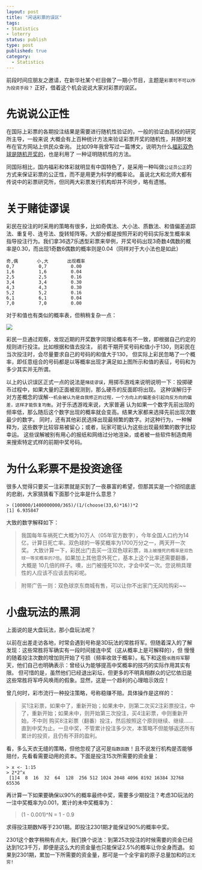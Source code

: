 ```yaml
--- 
layout: post
title: "闲话彩票的误区"
tags: 
- Statistics
- loterry
status: publish
type: post
published: true
category:
  - Statistics
---
```

前段时间应朋友之邀请，在新华社某个栏目做了一期小节目，主题是`彩票可不可以作为投资手段？` 正好，借着这个机会说说大家对彩票的误区。

# 先说说公正性

在国际上彩票的各期投注结果是需要进行随机性验证的，一般的验证由高校的研究所主导，一般来说
大概会有上百种统计方法来验证彩票开奖的随机性，并随时发布在官方网站上供民众查询。
比如09年我曾写过一篇博文，说明为什么[福彩双色球是随机开奖的](http://bjt.name/2009/07/welfare-lottery-justice)，也是利用了
一种证明随机性的方法。


同国际相比，国内福彩和体彩就明显有中国特色了，是采用一种叫做`公证员公正`的方式来保证彩票的公正性，而不是用更为科学的概率论。
虽说北大和北师大都有传说中的彩票研究所，但同两大彩票发行机构却并不同步，略有遗憾。


# 关于赌徒谬误


彩民在投注的时采用的策略有很多，比如奇偶法、大小法、质数法、和值偏差追踪法、重复号、连号法、旋转矩阵等。大部分都是按照开彩的号码实际发生概率来
指导投注行为。我们拿36选7乐透型彩票来举例，开奖号码出现3奇数4偶数的概率是0.30，而出现1奇数6偶数的概率则是0.04（同样对于大小法也是如此）

    奇,偶    	  小,大   	出现概率
    0,7 		0,7 		0.00
    1,6 		1,6 		0.04
    2,5 		2,5 		0.16
    3,4 		3,4 		0.30
    4,3 		4,3 		0.30
    5,2 		5,2 		0.16
    6,1 		6,1 		0.04
    7,0 		7,0 		0.00

对于和值也有类似的概率表，但稍稍复杂一点：

![](http://i.imgur.com/gBO8T.png)

彩民一旦通过观察，发现近期的开奖数字同理论概率有不一致，即根据自己约定的规则进行投注。比如根据和值去投注，
前若干期开奖号码和值小于130，则彩民在当次投注时，会尽量要求自己的号码的和值大于130，
但实际上彩民忽略了一个概率，即任意组合的号码都是以等概率出现才满足如上图所示和值的表征，号码和为多少其实并无所谓。


以上的认识误区正式一点的说法是`赌徒谬误`，用掷币游戏来说明说明一下：投掷硬币过程中，如果大量的正面被观测到，那么硬币的反面即将出现。
这种误解归于对方差概念的误解--`机会被认为是自我修正的过程，一个方向上的偏差会引起向反方向的偏差，这样才能恢复均衡`。对于乐透游戏来说，大家普遍
认为如果一个数字先前出现的频率低，那么随后这个数字出现的概率就会变高。结果大家都来选择先前出现次数最少的数字。
同时，还有其他彩民选择出现最频繁的数字。对这种行为，一种解释为，这些数字比较容易被留心；或者，玩家可能认为这些出现最频繁的数字比较幸运。
这些误解被别有用心的报纸和网络过分地渲染，或者被一些软件制造商用来搜索特定式样的前期中奖号码。


# 为什么彩票不是投资途径

很多人觉得只要买一注彩票就是买到了一夜暴富的希望，但那其实是一个彻彻底底的悲剧，大家猜猜看下面那个比率是什么意思？

    > (100000/1400000000/365)/(1/(choose(33,6)*16))*2
    [1] 6.935847

大致的数字解释如下：
> 我国每年车祸死亡大概为10万人（05年官方数字），今年全国人口约为14亿，计算日死亡率。双色球的一等奖概率为1700万分之一，两天开一次奖。
> 大致计算一下，彩民出门去买一注双色球彩票，`路上被撞死的概率是双色球一等奖概率的7倍`。如果加上其他意外死亡，基本上这个比率还需要翻番，大概是
> 10几倍的样子。噢，出门被撞死10次，才会中奖一次。您说稍具理性的人应该不应该去购彩呢。

> 附带广告一则：双色球京东商城有售，可以让你不出家门无风险购彩~~

# 小盘玩法的黑洞

上面说的是大盘玩法，那小盘玩法呢？

以前在出差走访各地，时常会遇到号称是3D玩法的常胜将军。但随着深入的了解发现：这些常胜将军确实有一段时间接连中奖（这从概率上是可解释的），但
慢慢的随着投注次数的增加则开始了亏损（频率收敛于概率）。私下和这些`长胜将军`聊天，他们自己也明确表示：曾经认为能够提高中奖概率的技巧的实际作用其实有限。
但可惜的是，虽然他们已经退出彩坛，但更多的不明真相群众的记忆依旧是这些常胜将军呼风唤雨的假象。显然，这是一个趋利的心理暗示效应！

曾几何时，彩市流行一种投注策略，号称稳赚不赔。具体操作是这样的：

> 买1注彩票，如果中了，重新开始；如果未中，则第二次买2注彩票投注，中了，重新开始；如果未中，则开始第三次投注，买4注彩票，中则重新开始，不中则
> 购买8注彩票（翻番）投注，然后按照这个原则继续、继续……直到中奖为止。一旦中奖，不管累计投注多少次，本策略不但能够返还所有累计的投资，且仍有不菲的盈利。

看，多么天衣无缝的策略，但他忽视了这可是`指数函数`！且不说发行机构是否能够赔付，先看看需要动用的资本。下面是投注15次所需要的资金量：

    > x <- 1:15
    > 2*2^x
     [1]4  8  16  32  64  128  256 512 1024 2048 4096 8192 16384 32768 65536

再计算一下如果要确保以90%的概率最终中奖，需要多少期投注？考虑3D玩法的一注中奖概率为0.001，累计的未中奖概率为：

> (1 - 0.001)^N = 1 - 0.9

求得投注期数N等于2301期。即投注2301期才能保证90%的概率中奖。

2301这个数字稍稍有点大，我们换个说法：到第25次投注的时候需要的资金已经达到1亿3千万，即便是这么大的资金量也只能保证2.5%的概率让你全身而退。
如果到2301期，累加一下所需要的资金量，那可是一个全宇宙的原子总量加和的`正无穷!`



